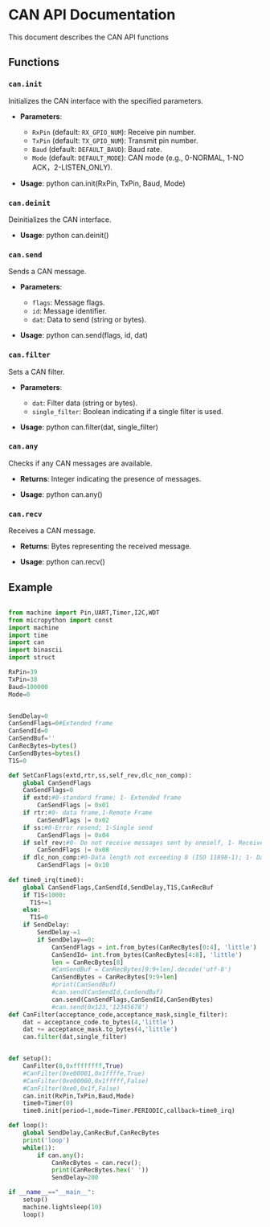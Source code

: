 # CAN API Documentation

This document describes the CAN API functions

## Functions

### `can.init`

Initializes the CAN interface with the specified parameters.
- **Parameters**:
  - `RxPin` (default: `RX_GPIO_NUM`): Receive pin number.
  - `TxPin` (default: `TX_GPIO_NUM`): Transmit pin number.
  - `Baud` (default: `DEFAULT_BAUD`): Baud rate.
  - `Mode` (default: `DEFAULT_MODE`): CAN mode  (e.g., 0-NORMAL, 1-NO ACK，2-LISTEN_ONLY).

- **Usage**:
python can.init(RxPin, TxPin, Baud, Mode)
### `can.deinit`

Deinitializes the CAN interface.
- **Usage**:
python can.deinit()
### `can.send`

Sends a CAN message.
- **Parameters**:
  - `flags`: Message flags.
  - `id`: Message identifier.
  - `dat`: Data to send (string or bytes).

- **Usage**:
python can.send(flags, id, dat)
### `can.filter`

Sets a CAN filter.
- **Parameters**:
  - `dat`: Filter data (string or bytes).
  - `single_filter`: Boolean indicating if a single filter is used.

- **Usage**:
python can.filter(dat, single_filter)
### `can.any`

Checks if any CAN messages are available.
- **Returns**: Integer indicating the presence of messages.

- **Usage**:
python can.any()
### `can.recv`

Receives a CAN message.
- **Returns**: Bytes representing the received message.

- **Usage**:
python can.recv()
## Example
```python

from machine import Pin,UART,Timer,I2C,WDT
from micropython import const
import machine
import time
import can
import binascii
import struct

RxPin=39
TxPin=38
Baud=100000
Mode=0


SendDelay=0
CanSendFlags=0#Extended frame
CanSendId=0
CanSendBuf=''
CanRecBytes=bytes()
CanSendBytes=bytes()
T1S=0

def SetCanFlags(extd,rtr,ss,self_rev,dlc_non_comp):
    global CanSendFlags
    CanSendFlags=0
    if extd:#0-standard frame; 1- Extended frame
        CanSendFlags |= 0x01
    if rtr:#0- data frame,1-Remote Frame
        CanSendFlags |= 0x02
    if ss:#0-Error resend; 1-Single send
        CanSendFlags |= 0x04
    if self_rev:#0- Do not receive messages sent by oneself, 1- Receive messages sent by oneself
        CanSendFlags |= 0x08
    if dlc_non_comp:#0-Data length not exceeding 8 (ISO 11898-1); 1- Data length greater than 8 (non-standard)
        CanSendFlags |= 0x10
    
def time0_irq(time0):
    global CanSendFlags,CanSendId,SendDelay,T1S,CanRecBuf
    if T1S<1000:
      T1S+=1
    else:
      T1S=0
    if SendDelay:
        SendDelay-=1
        if SendDelay==0:
            CanSendFlags = int.from_bytes(CanRecBytes[0:4], 'little')
            CanSendId= int.from_bytes(CanRecBytes[4:8], 'little')
            len = CanRecBytes[8]
            #CanSendBuf = CanRecBytes[9:9+len].decode('utf-8')
            CanSendBytes = CanRecBytes[9:9+len]
            #print(CanSendBuf)
            #can.send(CanSendId,CanSendBuf)
            can.send(CanSendFlags,CanSendId,CanSendBytes)
            #can.send(0x123,'12345678')
def CanFilter(acceptance_code,acceptance_mask,single_filter):
    dat = acceptance_code.to_bytes(4,'little')
    dat += acceptance_mask.to_bytes(4,'little')
    can.filter(dat,single_filter)


def setup():
    CanFilter(0,0xffffffff,True)
    #CanFilter(0xe00001,0x1ffffe,True)
    #CanFilter(0xe00000,0x1fffff,False)
    #CanFilter(0xe0,0x1f,False)
    can.init(RxPin,TxPin,Baud,Mode)
    time0=Timer(0)
    time0.init(period=1,mode=Timer.PERIODIC,callback=time0_irq)

def loop():
    global SendDelay,CanRecBuf,CanRecBytes
    print('loop')
    while(1):
        if can.any():
            CanRecBytes = can.recv();
            print(CanRecBytes.hex(' '))
            SendDelay=200

if __name__=="__main__":
    setup()
    machine.lightsleep(10)
    loop()
```
